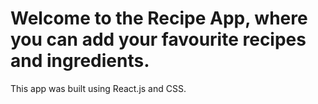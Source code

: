 # Welcome to the Recipe App, where you can add your favourite recipes and ingredients.

This app was built using React.js and CSS.
